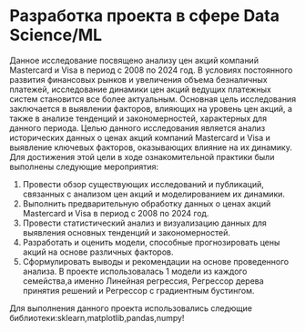# Разработка проекта в сфере Data Science/ML
Данное исследование посвящено анализу цен акций компаний Mastercard и Visa в период с 2008 по 2024 год. В условиях постоянного развития финансовых рынков и увеличения объема безналичных платежей, исследование динамики цен акций ведущих платежных систем становится все более актуальным. Основная цель исследования заключается в выявлении факторов, влияющих на уровень цен акций, а также в анализе тенденций и закономерностей, характерных для данного периода.
Целью данного исследования является анализ исторических данных о ценах акций компаний Mastercard и Visa и выявление ключевых факторов, оказывающих влияние на их динамику. Для достижения этой цели в ходе ознакомительной практики были выполнены следующие мероприятия:
1.	Провести обзор существующих исследований и публикаций, связанных с анализом цен акций и моделированием их динамики.
2.	Выполнить предварительную обработку данных о ценах акций Mastercard и Visa в период с 2008 по 2024 год.
3.	Провести статистический анализ и визуализацию данных для выявления основных тенденций и закономерностей.
4.	Разработать и оценить модели, способные прогнозировать цены акций на основе различных факторов.
5.	Сформулировать выводы и рекомендации на основе проведенного анализа.
В проекте использовалась 1 модели из каждого семейства,а именно Линейная регрессия, Регрессор дерева принятия решений и Регрессор с градиентным бустингом.

  Для выполнения данного проекта использовались следющие библиотеки:sklearn,matplotlib,pandas,numpy!
